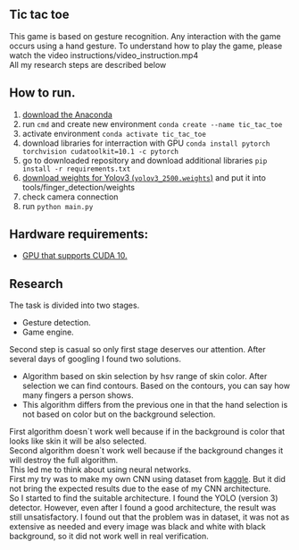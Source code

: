 ## Tic tac toe
This game is based on gesture recognition. Any interaction with the game occurs using a hand gesture. To understand how to play the game, please watch the video instructions/video_instruction.mp4<br/>All my research steps are described below

## How to run.
<ol>
  <li><a href = "https://www.anaconda.com/products/individual">download the Anaconda</a></li>
  <li>run <code>cmd</code> and create new environment <code>conda create --name tic_tac_toe</code></li>
  <li>activate environment <code>conda activate tic_tac_toe</code></li>
  <li>download libraries for interraction with GPU <code>conda install pytorch torchvision cudatoolkit=10.1 -c pytorch</code></li>
  <li>go to downloaded repository and download additional libraries <code>pip install -r requirements.txt</code></li>
  <li><a href ="https://drive.google.com/file/d/1XApBSKKATOBsrSxhckA0_Q5tTkZv4ZBv/view?usp=sharing">download weights for Yolov3 (<code>yolov3_2500.weights</code>)</a> and put it into tools/finger_detection/weights</li>
  <li>check camera connection</li>
  <li>run <code>python main.py</code></li>
</ol>

## Hardware requirements:
<ul>
  <li><a href = "https://en.wikipedia.org/wiki/CUDA">GPU that supports CUDA 10.</a></li>
</ul>

## Research
The task is divided into two stages.
<ul>
  <li>Gesture detection.</li>
  <li>Game engine.</li>
</ul>
Second step is casual so only first stage deserves our attention.
After several days of googling I found two solutions.
<ul>
  <li>Algorithm based on skin selection by hsv range of skin color. After selection we can find contours. Based on the contours, you can say how many fingers a person shows.</li>
  <li>This algorithm differs from the previous one in that the hand selection is not based on color but on the background selection.</li>
</ul>
First algorithm doesn`t work well because if in the background is color that looks like skin it will be also selected. <br/>
Second algorithm doesn`t work well because if the background changes it will destroy the full algorithm.<br/>
This led me to think about using neural networks.<br/>
First my try was to make my own CNN using dataset from <a href ="https://www.kaggle.com/koryakinp/fingers">kaggle</a>. But it did not bring the expected results due to the ease of my CNN architecture.<br/>So I started to find the suitable architecture. I found the YOLO (version 3) detector. However, even after I found a good architecture, the result was still unsatisfactory. I found out that the problem was in dataset, it was not as extensive as needed and every image was black and white with black background, so it did not work well in real verification.

